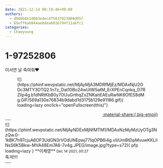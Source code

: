```yaml
---
date: 2021-12-14 00:19:46+09:00
authors:
  - d9d6b8e1d083edec475837023808d05f
  - 65eff6ab044ae8dea6816794f11a6fc1
categories:
  - Chaeyoung
---
```


# 1-97252806

<div class="post-container" markdown="1">
<div class="content-container md-sidebar__scrollwrap" markdown="1">

이서연 날 죽여줘❤
<figure markdown="1">
![](https://phinf.wevpstatic.net/MjAyMjA3MDRfMjEz/MDAxNjU2ODc3MTY3OTQ2.1n7z_Dat10Bo24wUtW5atM_ErXPEnCqnkq_D7RZlip4g.b1dNRtKbB0y7OUuGrthqZxZNKahEAEuRwNK6OfES8dMg.GIF/569a130e76834b9dabd1d3175b129e91186.gif){ loading=lazy onclick="openFullscreen(this)"}
</figure>


</div>
</div>

<div style="text-align: right;" markdown="1">
<a href="https://weverse.io/fromis9/fanpost/1-97252806" style="text-align: right;">:material-share:{.big-emoji}</a>
</div>
---

<div class="comments-container md-sidebar__scrollwrap" markdown="1">
<div class="comment" markdown="1">
<div class='id-container' markdown="1">
![](https://phinf.wevpstatic.net/MjAyNDExMjNfMTM1/MDAxNzMyMzUyOTg3NzQw.0-1kBK7h97cjuA6OF3UdGN3rVOdUNEpwj77IqOPB6i4g.vliiUmBtDpMvuwKKLiINsS6K5Bkw-MVA48Em7A6-7v4g.JPEG/image.jpg?type=s72){ pfp loading=lazy }
**<span class="artist">이채영</span>** <small>Dec 14 2021, 00:27</small><br>
</div>
<div class='comment-body' markdown="1">
죽겨!!!!
</div>
</div>
</div>
---
